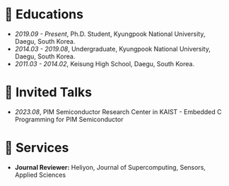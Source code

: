 
# 📖 Educations
- *2019.09 - Present*, Ph.D. Student, Kyungpook National University, Daegu, South Korea.
- *2014.03 - 2019.08*, Undergraduate, Kyungpook National University, Daegu, South Korea.
- *2011.03 - 2014.02*, Keisung High School, Daegu, South Korea.

# 💬 Invited Talks

- *2023.08*, PIM Semiconductor Research Center in KAIST - Embedded C Programming for PIM Semiconductor

# 💁 Services

- **Journal Reviewer:** Heliyon, Journal of Supercomputing, Sensors, Applied Sciences
